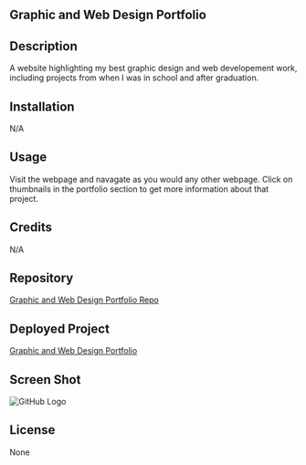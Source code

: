 ## Graphic and Web Design Portfolio



## Description

A website highlighting my best graphic design and web developement work, including projects from when I was in school and after graduation.


## Installation

N/A


## Usage

Visit the webpage and navagate as you would any other webpage. Click on thumbnails in the portfolio section to get more information about that project.


## Credits

N/A


## Repository

[Graphic and Web Design Portfolio Repo](https://github.com/scibettas1/portfolio-website)


## Deployed Project

[Graphic and Web Design Portfolio]( https://scibettas1.github.io/portfolio-website/)


## Screen Shot

![GitHub Logo](/N/A)


## License

None
